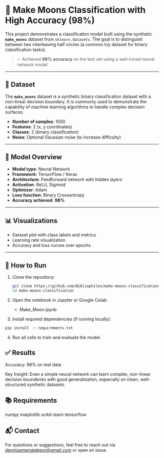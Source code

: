 # 🌙 Make Moons Classification with High Accuracy (98%)

This project demonstrates a classification model built using the synthetic **`make_moons`** dataset from `sklearn.datasets`. The goal is to distinguish between two interleaving half circles (a common toy dataset for binary classification tasks).

> ✅ Achieved **98% accuracy** on the test set using a well-tuned neural network model.

---

## 📌 Dataset

The **`make_moons`** dataset is a synthetic binary classification dataset with a non-linear decision boundary. It is commonly used to demonstrate the capability of machine learning algorithms to handle complex decision surfaces.

- **Number of samples**: 1000 
- **Features**: 2 (x, y coordinates)
- **Classes**: 2 (binary classification)
- **Noise**: Optional Gaussian noise (to increase difficulty)

---

## 🧠 Model Overview

- **Model type**: Neural Network  
- **Framework**: TensorFlow / Keras  
- **Architecture**: Feedforward network with hidden layers  
- **Activation**: ReLU, Sigmoid  
- **Optimizer**: Adam  
- **Loss function**: Binary Crossentropy  
- **Accuracy achieved**: **98%**

---

## 📊 Visualizations

- Dataset plot with class labels and metrics
- Learning rate visualization  
- Accuracy and loss curves over epochs  

---

## 🚀 How to Run

1. Clone the repository:

   ```bash
   git clone https://github.com/Bibliophiles/make-moons-classification.git
   cd make-moons-classification

2. Open the notebook in Jupyter or Google Colab:

   -  Make_Moon.ipynb
     
3. Install required dependencies (if running locally): 
```bash
pip install -r requirements.txt
```

4. Run all cells to train and evaluate the model.


##  ✅ Results
Accuracy: 98% on test data

Key Insight: Even a simple neural network can learn complex, non-linear decision boundaries with good generalization, especially on clean, well-structured synthetic datasets.

##  📚 Requirements
numpy
matplotlib
scikit-learn
tensorflow

##  📬 Contact
For questions or suggestions, feel free to reach out via dennisamematekpor@gmail.com or open an issue.



